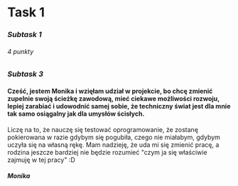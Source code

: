 # **Task 1**
### *Subtask 1*
###### 4 punkty
### *Subtask 3*
#### Cześć, jestem Monika i wzięłam udział w projekcie, bo chcę zmienić zupelnie swoją ścieżkę zawodową, mieć ciekawe możliwości rozwoju, lepiej zarabiać i udowodnić samej sobie, że techniczny świat jest dla mnie tak samo osiągalny jak dla umysłów ścisłych. 
Liczę na to, że nauczę się testować oprogramowanie, że zostanę pokierowana w razie gdybym się pogubiła, czego nie miałabym, gdybym uczyła się na własną rękę. Mam nadzieję, że uda mi się zmienić pracę, a rodzina jeszcze bardziej nie będzie rozumieć "czym ja się właściwie zajmuję w tej pracy" :D 
###### **Monika**
